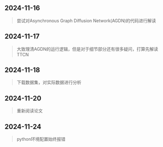 ## 2024-11-16

> 尝试对Asynchronous Graph Diffusion Network(AGDN)的代码进行解读

## 2024-11-17

> 大致理清AGDN的运行逻辑，但是对于细节部分还有很多疑问，打算先解读TTCN

## 2024-11-18

> 下载数据集，对实际数据进行分析

## 2024-11-20

> 重新阅读论文

## 2024-11-24

> python环境配置始终报错
